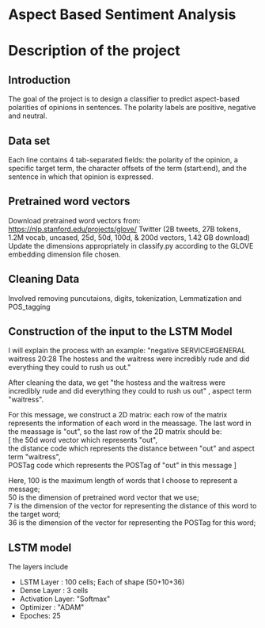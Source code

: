 # Aspect Based Sentiment Analysis


# Description of the project
## Introduction 
The goal of the project is to design a classifier to predict aspect-based polarities of opinions in
sentences. The polarity labels are positive, negative and neutral. 

## Data set
Each line contains 4 tab-separated fields: the polarity of the opinion, a specific target term, the character offsets of the term (start:end), and the
sentence in which that opinion is expressed.  

## Pretrained word vectors
Download pretrained word vectors from: https://nlp.stanford.edu/projects/glove/
Twitter (2B tweets, 27B tokens, 1.2M vocab, uncased, 25d, 50d, 100d, & 200d vectors, 1.42 GB download)
Update the dimensions appropriately in classify.py according to the GLOVE embedding dimension file chosen. 


## Cleaning Data
Involved removing puncutaions, digits, tokenization, Lemmatization and POS_tagging

## Construction of the input to the LSTM Model
I will explain the process with an example:
"negative SERVICE#GENERAL waitress 20:28 The hostess and the waitress were incredibly rude and did everything they could to rush us out."  

After cleaning the data, we get "the hostess and the waitress were incredibly rude and did everything they could to rush us out" , aspect term "waitress".  

For this message, we construct a 2D matrix: each row of the matrix represents the information of each word in the meassage. The last word in the meassage is "out", so the last row of the 2D matrix should be:   
[ the 50d word vector which represents "out",   
the distance code which represents the distance between "out" and aspect term "waitress",  
POSTag code which represents the POSTag of "out" in this message ]

Here, 100 is the maximum length of words that I choose to represent a message;  
50 is the dimension of pretrained word vector that we use;  
7 is the dimension of the vector for representing the distance of this word to the target word;  
36 is the dimension of the vector for representing the POSTag for this word;  

## LSTM model
The layers include
  - LSTM Layer : 100 cells; Each of shape (50+10+36)
  - Dense Layer : 3 cells
  - Activation Layer: "Softmax"
  - Optimizer : "ADAM"
  - Epoches: 25


